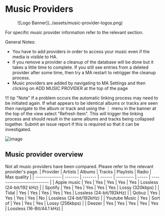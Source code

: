 # Music Providers
<figure markdown>
  ![Logo Banner](../assets/music-provider-logos.png)
</figure>

For specific music provider information refer to the relevant section.

General Notes:

- You have to add providers in order to access your music even if the media is visible to HA.
- If you remove a provider a cleanup of the database will be done but it takes a little time to complete. If you still see entries from a deleted provider after some time, then try a MA restart to retrigger the cleanup process.
- Music providers are added by navigating to MA Settings and then clicking on ADD MUSIC PROVIDER at the top of the page

!!! tip "Note" 
    If a problem occurs the automatic linking process may need to be initiated again. If what appears to be identical albums or tracks are seen then navigate to the album or track and using the ⋮ menu in the banner at the top of the view select "Refresh Item". This will trigger the linking process and should result in the same albums and tracks being collapsed together. Submit an issue report if this is required so that it can be investigated.

![image](../assets/screenshots/add-music-provider.png)

## Music provider overview
Not all music providers have been compared. Please refer to the relevant provider's page.
| Provider      | Artists | Albums  | Tracks | Playlists | Radio | Max quality                |
| ------------- | ------- | ------- | ------ | --------- | ----- | -------------------------- |
| Apple music   | Yes     | Yes     | Yes    | Yes       | Yes   | Lossless (24-bit/192 kHz)  |
| Spotify       | Yes     | Yes     | Yes    | Yes       | Yes   | Lossy (320kbps)            |
| Tidal         | Yes     | Yes     | Yes    | Yes       | Yes   | Lossless (24-bit/192kHz)   |
| Qobuz         | Yes     | Yes     | Yes    | Yes       | No    | Lossless (24-bit/192kHz)   |
| Youtube Music | Yes     | Sort of | Yes    | Yes       | Yes   | Lossy (256kbps)            |
| Deezer        | Yes     | Yes     | Yes    | Yes       | Yes   | Lossless (16-Bit/44.1 kHz) |